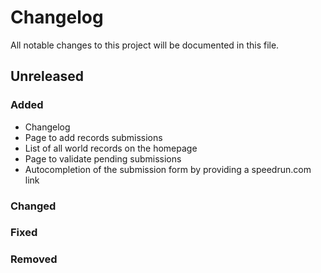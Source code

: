 # Changelog
All notable changes to this project will be documented in this file.

## Unreleased
### Added
- Changelog
- Page to add records submissions
- List of all world records on the homepage
- Page to validate pending submissions
- Autocompletion of the submission form by providing a speedrun.com link

### Changed

### Fixed

### Removed
